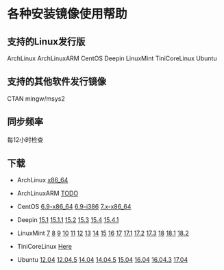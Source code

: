 # 各种安装镜像使用帮助

## 支持的Linux发行版

ArchLinux ArchLinuxARM CentOS Deepin LinuxMint TiniCoreLinux Ubuntu 

## 支持的其他软件发行镜像

CTAN mingw/msys2

## 同步频率

每12小时检查

## 下载

- ArchLinux [x86_64](https://mirrors.hustunique.com/archlinux/iso/latest/)

- ArchLinuxARM [TODO](#)

- CentOS [6.9-x86_64](https://mirrors.hustunique.com/centos/6/isos/x86_64/) [6.9-i386](https://mirrors.hustunique.com/centos/6/isos/i386/) [7.x-x86_64](https://mirrors.hustunique.com/centos/7/isos/x86_64/)

- Deepin [15.1](https://mirrors.hustunique.com/deepin-cd/15.1/) [15.1.1](https://mirrors.hustunique.com/deepin-cd/15.1.1/) [15.2](https://mirrors.hustunique.com/deepin-cd/15.2-build1/) [15.3](https://mirrors.hustunique.com/deepin-cd/15.3/) [15.4](https://mirrors.hustunique.com/deepin-cd/15.4/) [15.4.1](https://mirrors.hustunique.com/deepin-cd/15.4.1/)

- LinuxMint [7](https://mirrors.hustunique.com/linuxmint-cd/stable/7/) [8](https://mirrors.hustunique.com/linuxmint-cd/stable/8/) [9](https://mirrors.hustunique.com/linuxmint-cd/stable/9/) [10](https://mirrors.hustunique.com/linuxmint-cd/stable/10/) [11](https://mirrors.hustunique.com/linuxmint-cd/stable/11/) [12](https://mirrors.hustunique.com/linuxmint-cd/stable/12/) [13](https://mirrors.hustunique.com/linuxmint-cd/stable/13/) [14](https://mirrors.hustunique.com/linuxmint-cd/stable/14/) [15](https://mirrors.hustunique.com/linuxmint-cd/stable/15/) [16](https://mirrors.hustunique.com/linuxmint-cd/stable/16/) [17](https://mirrors.hustunique.com/linuxmint-cd/stable/17/) [17.1](https://mirrors.hustunique.com/linuxmint-cd/stable/17.1/) [17.2](https://mirrors.hustunique.com/linuxmint-cd/stable/17.2/) [17.3](https://mirrors.hustunique.com/linuxmint-cd/stable/17.3/) [18](https://mirrors.hustunique.com/linuxmint-cd/stable/18/) [18.1](https://mirrors.hustunique.com/linuxmint-cd/stable/18.1/) [18.2](https://mirrors.hustunique.com/linuxmint-cd/stable/18.2/)

- TiniCoreLinux [Here](https://mirrors.hustunique.com/tinycorelinux/downloads.html)

- Ubuntu [12.04](https://mirrors.hustunique.com/ubuntu-release/12.04/) [12.04.5](https://mirrors.hustunique.com/ubuntu-release/12.04.5/) [14.04](https://mirrors.hustunique.com/ubuntu-release/14.04/) [14.04.5](https://mirrors.hustunique.com/ubuntu-release/14.04.5/) [15.04](https://mirrors.hustunique.com/ubuntu-release/15.04/) [16.04](https://mirrors.hustunique.com/ubuntu-release/16.04/) [16.04.3](https://mirrors.hustunique.com/ubuntu-release/16.04.3/) [17.04](https://mirrors.hustunique.com/ubuntu-release/17.04/)


